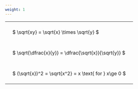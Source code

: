 ```yaml
---
weight: 1
---
```


<style type="text/css">
#T_eecf5 th.col_heading {
  text-align: left;
  font-size: 1em;
}
#T_eecf5 td {
  text-align: left;
  font-size: 1em;
  padding: 1.5em;
}
</style>
<table id="T_eecf5">
  <thead>
  </thead>
  <tbody>
    <tr>
      <td id="T_eecf5_row0_col0" class="data row0 col0" >$ \sqrt{xy} = \sqrt{x} \times \sqrt{y} $</td>
    </tr>
    <tr>
      <td id="T_eecf5_row1_col0" class="data row1 col0" >$ \sqrt{\dfrac{x}{y}} = \dfrac{\sqrt{x}}{\sqrt{y}} $</td>
    </tr>
    <tr>
      <td id="T_eecf5_row2_col0" class="data row2 col0" >$ (\sqrt{x})^2 = \sqrt{x^2} = x \text{ for } x\ge 0 $</td>
    </tr>
  </tbody>
</table>
